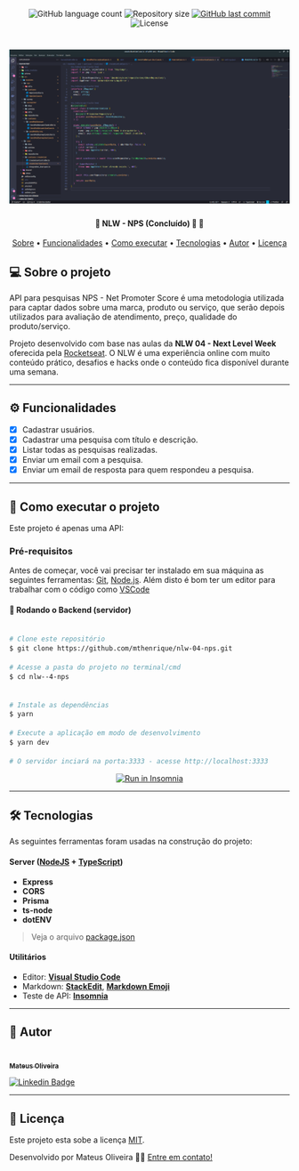 <p align="center">
  <img alt="GitHub language count" src="https://img.shields.io/github/languages/count/mthenrique/nlw-04-nps?color=%2304D361">

  <img alt="Repository size" src="https://img.shields.io/github/repo-size/mthenrique/nlw-04-nps">
  
  <a href="https://github.com/mthenrique/nlw-04-nps/commits/master">
    <img alt="GitHub last commit" src="https://img.shields.io/github/last-commit/mthenrique/nlw-04-nps">
  </a>
    
  <img alt="License" src="https://img.shields.io/badge/license-MIT-brightgreen">
  
 
</p>
<h1 align="center">
    <img alt="NextLevelWeek" title="#NextLevelWeek" src="./assets/nlw-04-nps.png" />
</h1>

<h4 align="center"> 
	🚧  NLW - NPS (Concluído) 🚀 🚧
</h4>

<p align="center">
 <a href="#-sobre-o-projeto">Sobre</a> •
 <a href="#-funcionalidades">Funcionalidades</a> •
 <a href="#-como-executar-o-projeto">Como executar</a> • 
 <a href="#-tecnologias">Tecnologias</a> • 
 <a href="#-autor">Autor</a> • 
 <a href="#user-content--licença">Licença</a>
</p>

## 💻 Sobre o projeto

API para pesquisas NPS - Net Promoter Score é uma metodologia utilizada para captar dados sobre uma marca, produto ou serviço, que serão depois utilizados para avaliação de atendimento, preço, qualidade do produto/serviço.

Projeto desenvolvido com base nas aulas da **NLW 04 - Next Level Week** oferecida pela [Rocketseat](https://www.rocketseat.com.br/).
O NLW é uma experiência online com muito conteúdo prático, desafios e hacks onde o conteúdo fica disponível durante uma semana.

---

## ⚙️ Funcionalidades

- [x] Cadastrar usuários.
- [x] Cadastrar uma pesquisa com título e descrição.
- [x] Listar todas as pesquisas realizadas.
- [x] Enviar um email com a pesquisa.
- [x] Enviar um email de resposta para quem respondeu a pesquisa.

---

## 🚀 Como executar o projeto

Este projeto é apenas uma API:

### Pré-requisitos

Antes de começar, você vai precisar ter instalado em sua máquina as seguintes ferramentas:
[Git](https://git-scm.com), [Node.js](https://nodejs.org/en/).
Além disto é bom ter um editor para trabalhar com o código como [VSCode](https://code.visualstudio.com/)

#### 🎲 Rodando o Backend (servidor)

```bash

# Clone este repositório
$ git clone https://github.com/mthenrique/nlw-04-nps.git

# Acesse a pasta do projeto no terminal/cmd
$ cd nlw--4-nps


# Instale as dependências
$ yarn

# Execute a aplicação em modo de desenvolvimento
$ yarn dev

# O servidor inciará na porta:3333 - acesse http://localhost:3333

```

<p align="center">
  <a href="#" target="_blank"><img src="https://insomnia.rest/images/run.svg" alt="Run in Insomnia"></a>
</p>

---

## 🛠 Tecnologias

As seguintes ferramentas foram usadas na construção do projeto:

#### **Server** ([NodeJS](https://nodejs.org/en/) + [TypeScript](https://www.typescriptlang.org/))

- **Express**
- **CORS**
- **Prisma**
- **ts-node**
- **dotENV**

> Veja o arquivo [package.json](https://github.com/mthenrique/nlw-04-nps/blob/master/package.json)

#### [](https://github.com/tgmarinho/Ecoleta#utilit%C3%A1rios)**Utilitários**

- Editor: **[Visual Studio Code](https://code.visualstudio.com/)**
- Markdown: **[StackEdit](https://stackedit.io/)**, **[Markdown Emoji](https://gist.github.com/rxaviers/7360908)**
- Teste de API: **[Insomnia](https://insomnia.rest/)**

---

## 🦸 Autor

<a href="https://github.com/mthenrique">
 <img style="border-radius: 50%;" src="https://avatars.githubusercontent.com/u/22751566?v=4" width="100px;" alt=""/>
 <br />
 <sub><b>Mateus Oliveira</b></sub></a>
 <br />

[![Linkedin Badge](https://img.shields.io/badge/-Mateus-blue?style=flat-square&logo=Linkedin&logoColor=white&link=https://www.linkedin.com/in/mthenrique/)](https://www.linkedin.com/in/mthenrique/)

---

## 📝 Licença

Este projeto esta sobe a licença [MIT](./LICENSE).

Desenvolvido por Mateus Oliveira 👋🏽 [Entre em contato!](https://www.linkedin.com/in/mthenrique/)
